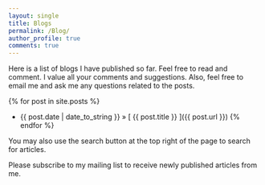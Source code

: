 ```yaml
---
layout: single
title: Blogs
permalink: /Blog/
author_profile: true
comments: true
---
```


Here is a list of blogs I have published so far. Feel free to read and comment. I value all your comments and suggestions. Also, feel free to email me and ask me any questions related to the posts.  

{% for post in site.posts %}
  * {{ post.date | date_to_string }} &raquo; [ {{ post.title }} ]({{ post.url }})
{% endfor %}


You may also use the search button at the top right of the page to search for articles.  

Please subscribe to my mailing list to receive newly published articles from me.  
